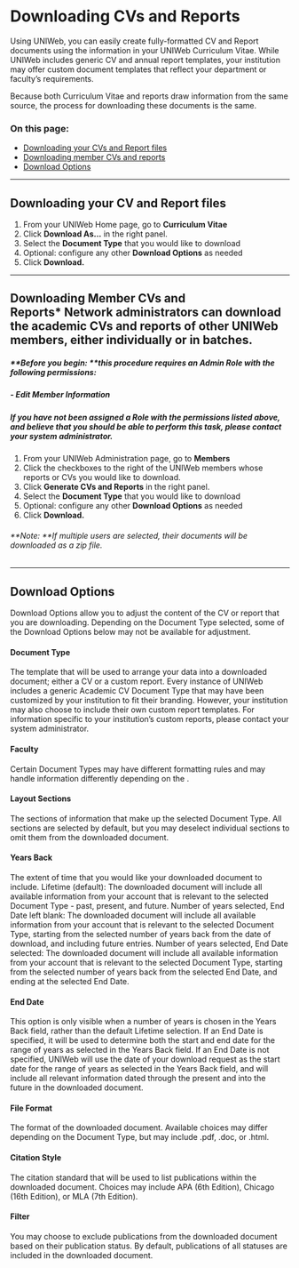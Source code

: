 # Downloading CVs and Reports
Using UNIWeb, you can easily create fully-formatted CV and Report documents using the information in your UNIWeb Curriculum Vitae. While UNIWeb includes generic CV and annual report templates, your institution may offer custom document templates that reflect your department or faculty’s requirements.

Because both Curriculum Vitae and reports draw information from the same source, the process for downloading these documents is the same.

### On this page:
- [Downloading your CVs and Report files][1]
- [Downloading member CVs and reports][2]
- [Download Options][3]

---- 
## Downloading your CV and Report files
1. From your UNIWeb Home page, go to **Curriculum Vitae** 
2. Click **Download As...** in the right panel.
3. Select the **Document Type** that you would like to download
4. Optional: configure any other **Download Options** as needed
5. Click **Download.**
---- 
## Downloading Member CVs and Reports* Network administrators can download the academic CVs and reports of other UNIWeb members, either individually or in batches. 

##### **Before you begin: **this procedure requires an Admin Role with the following permissions:
##### - Edit Member Information
##### If you have not been assigned a Role with the permissions listed above, and believe that you should be able to perform this task, please contact your system administrator.

1. From your UNIWeb Administration page, go to **Members** 
2. Click the checkboxes to the right of the UNIWeb members whose reports or CVs you would like to download.
3. Click **Generate CVs and Reports** in the right panel.
4. Select the **Document Type** that you would like to download
5. Optional: configure any other **Download Options** as needed
6. Click **Download.**

###### **Note: **If multiple users are selected, their documents will be downloaded as a zip file.

---- 
## Download Options
Download Options allow you to adjust the content of the CV or report that you are downloading. Depending on the Document Type selected, some of the Download Options below may not be available for adjustment. 

#### Document Type
The template that will be used to arrange your data into a downloaded document; either a CV or a custom report. Every instance of UNIWeb includes a generic Academic CV Document Type that may have been customized by your institution to fit their branding. However, your institution may also choose to include their own custom report templates. For information specific to your institution’s custom reports, please contact your system administrator.

#### Faculty
Certain Document Types may have different formatting rules and may handle information differently depending on the .

#### Layout Sections
The sections of information that make up the selected Document Type. All sections are selected by default, but you may deselect individual sections to omit them from the downloaded document.

#### Years Back
The extent of time that you would like your downloaded document to include.
Lifetime (default): The downloaded document will include all available information from your account that is relevant to the selected Document Type - past, present, and future.
Number of years selected, End Date left blank: The downloaded document will include all available information from your account that is relevant to the selected Document Type, starting from the selected number of years back from the date of download, and including future entries.
Number of years selected, End Date selected: The downloaded document will include all available information from your account that is relevant to the selected Document Type, starting from the selected number of years back from the selected End Date, and ending at the selected End Date.

#### End Date
This option is only visible when a number of years is chosen in the Years Back field, rather than the default Lifetime selection. 
If an End Date is specified, it will be used to determine both the start and end date for the range of years as selected in the Years Back field. 
If an End Date is not specified, UNIWeb will use the date of your download request as the start date for the range of years as selected in the Years Back field, and will include all relevant information dated through the present and into the future in the downloaded document.

#### File Format
The format of the downloaded document. Available choices may differ depending on the Document Type, but may include .pdf, .doc, or .html.

#### Citation Style
The citation standard that will be used to list publications within the downloaded document. Choices may include APA (6th Edition), Chicago (16th Edition), or MLA (7th Edition).

#### Filter
You may choose to exclude publications from the downloaded document based on their publication status. By default, publications of all statuses are included in the downloaded document.

[1]:	#downloading-your-cv-and-report-files
[2]:	#downloading-member-cvs-and-reports
[3]:	#download-options